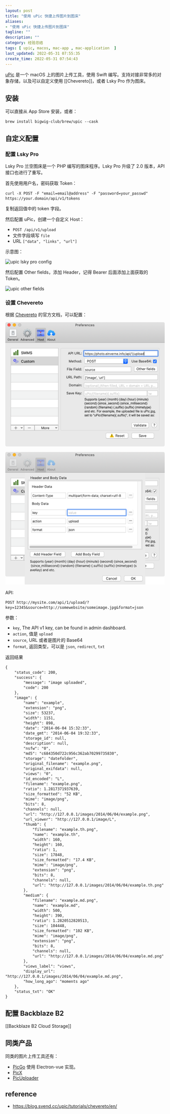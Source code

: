```yaml
---
layout: post
title: "使用 uPic 快捷上传图片到图床"
aliases: 
- "使用 uPic 快捷上传图片到图床"
tagline: ""
description: ""
category: 经验总结
tags: [ upic, macos, mac-app , mac-application  ]
last_updated: 2022-05-31 07:55:35
create_time: 2022-05-31 07:54:43
---
```


[uPic](https://github.com/gee1k/uPic) 是一个 macOS 上的图片上传工具，使用 Swift 编写。支持对接非常多的对象存储，以及可以自定义使用 [[Chevereto]]，或者 Lsky Pro 作为图床。

## 安装
可以直接从 App Store 安装，或者：

    brew install bigwig-club/brew/upic --cask

## 自定义配置

### 配置 Lsky Pro
Lsky Pro 兰空图床是一个 PHP 编写的图床程序。Lsky Pro 升级了 2.0 版本，API 接口也进行了重写。

首先使用用户名，密码获取 Token：

    curl -X POST -F "email=email@address" -F "password=your_passwd" https://your.domain/api/v1/tokens

复制返回值中的 token 字段。

然后配置 uPic，创建一个自定义 Host：

- `POST /api/v1/upload`
- 文件字段填写 `file`
- URL `["data", "links", "url"]`

示意图：

![upic lsky pro config](https://img.gtk.pw/i/2022/05/30/6294a1c1228d3.png)

然后配置 Other fields，添加 Header，记得 Bearer 后面添加上面获取的 Token。

![upic other fields](https://img.gtk.pw/i/2022/05/30/6294a23a9ab47.png)

### 设置 Chevereto

根据 [Chevereto](https://v3-docs.chevereto.com/API/V1.html#api-key) 的官方文档，可以配置：

![upic chevereto settings](/assets/upic-host-chevereto-settings.png)

![upic host chevereto header setting](/assets/upic-host-chevereto-header-body-settings.png)

API:

	POST http://mysite.com/api/1/upload/?key=12345&source=http://somewebsite/someimage.jpg&format=json

参数：

- `key`, The API v1 key, can be found in admin dashboard.
- `action`, 值是 `upload`
- `source`, URL 或者是图片的 Base64
- `format`, 返回类型，可以是 `json`, `redirect`, `txt`

返回结果

```
{
    "status_code": 200,
    "success": {
        "message": "image uploaded",
        "code": 200
    },
    "image": {
        "name": "example",
        "extension": "png",
        "size": 53237,
        "width": 1151,
        "height": 898,
        "date": "2014-06-04 15:32:33",
        "date_gmt": "2014-06-04 19:32:33",
        "storage_id": null,
        "description": null,
        "nsfw": "0",
        "md5": "c684350d722c956c362ab70299735830",
        "storage": "datefolder",
        "original_filename": "example.png",
        "original_exifdata": null,
        "views": "0",
        "id_encoded": "L",
        "filename": "example.png",
        "ratio": 1.2817371937639,
        "size_formatted": "52 KB",
        "mime": "image/png",
        "bits": 8,
        "channels": null,
        "url": "http://127.0.0.1/images/2014/06/04/example.png",
        "url_viewer": "http://127.0.0.1/image/L",
        "thumb": {
            "filename": "example.th.png",
            "name": "example.th",
            "width": 160,
            "height": 160,
            "ratio": 1,
            "size": 17848,
            "size_formatted": "17.4 KB",
            "mime": "image/png",
            "extension": "png",
            "bits": 8,
            "channels": null,
            "url": "http://127.0.0.1/images/2014/06/04/example.th.png"
        },
        "medium": {
            "filename": "example.md.png",
            "name": "example.md",
            "width": 500,
            "height": 390,
            "ratio": 1.2820512820513,
            "size": 104448,
            "size_formatted": "102 KB",
            "mime": "image/png",
            "extension": "png",
            "bits": 8,
            "channels": null,
            "url": "http://127.0.0.1/images/2014/06/04/example.md.png"
        },
        "views_label": "views",
        "display_url": "http://127.0.0.1/images/2014/06/04/example.md.png",
        "how_long_ago": "moments ago"
    },
    "status_txt": "OK"
}
```


## 配置 Backblaze B2
[[Backblaze B2 Cloud Storage]]


## 同类产品
同类的图片上传工具还有：

- [PicGo](https://github.com/Molunerfinn/PicGo) 使用 Electron-vue 实现。
- [PicX](https://github.com/XPoet/picx)
- [PicUploader](https://github.com/xiebruce/PicUploader)

## reference

- <https://blog.svend.cc/upic/tutorials/chevereto/en/>